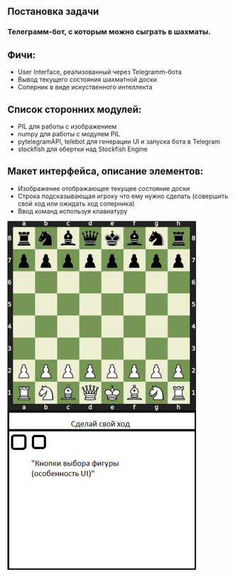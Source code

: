 ## Постановка задачи

### Телеграмм-бот, с которым можно сыграть в шахматы. 

## Фичи:

- User Interface, реализованный через Telegramm-бота <br>
- Вывод текущего состояния шахматной доски <br>
- Соперник в виде искуственного интеллекта <br>

## Список сторонних модулей:

- PIL для работы с изображением <br>
- numpy для работы с модулем PIL <br>
- pytelegramAPI, telebot для генерации UI и запуска бота в Telegram <br>
- stockfish для обертки над Stockfish Engine <br>

## Макет интерфейса, описание элементов:
- Изображение отображающее текущее состояние доски
- Строка подсказывающая игроку что ему нужно сделать (совершить свой ход или ожидать ход соперника)
- Ввод команд используя клавиатуру

![макет игры](images/prototype.png)

